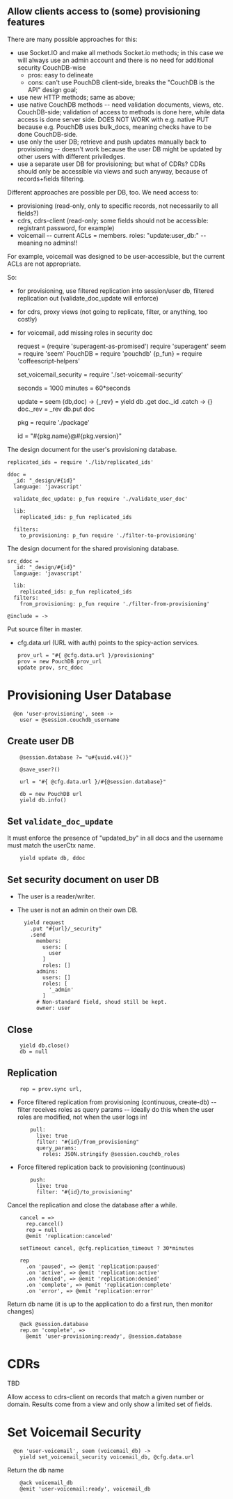 Allow clients access to (some) provisioning features
----------------------------------------------------

There are many possible approaches for this:
- use Socket.IO and make all methods Socket.io methods; in this case we will always use an admin account and there is no need for additional security CouchDB-wise
  - pros: easy to delineate
  - cons: can't use PouchDB client-side, breaks the "CouchDB is the API" design goal;
- use new HTTP methods; same as above;
- use native CouchDB methods -- need validation documents, views, etc. CouchDB-side; validation of access to methods is done here, while data access is done server side. DOES NOT WORK with e.g. native PUT because e.g. PouchDB uses bulk_docs, meaning checks have to be done CouchDB-side.
- use only the user DB; retrieve and push updates manually back to provisioning -- doesn't work because the user DB might be updated by other users with different priviledges.
- use a separate user DB for provisioning; but what of CDRs? CDRs should only be accessible via views and such anyway, because of records+fields filtering.

Different approaches are possible per DB, too. We need access to:
- provisioning (read-only, only to specific records, not necessarily to all fields?)
- cdrs, cdrs-client (read-only; some fields should not be accessible: registrant password, for example)
- voicemail -- current ACLs = members. roles: "update:user_db:" -- meaning no admins!!

For example, voicemail was designed to be user-accessible, but the current ACLs are not appropriate.

So:
- for provisioning, use filtered replication into session/user db, filtered replication out (validate_doc_update will enforce)
- for cdrs, proxy views (not going to replicate, filter, or anything, too costly)
- for voicemail, add missing roles in security doc

    request = (require 'superagent-as-promised') require 'superagent'
    seem = require 'seem'
    PouchDB = require 'pouchdb'
    {p_fun} = require 'coffeescript-helpers'

    set_voicemail_security = require './set-voicemail-security'

    seconds = 1000
    minutes = 60*seconds

    update = seem (db,doc) ->
      {_rev} = yield db
        .get doc._id
        .catch -> {}
      doc._rev = _rev
      db.put doc

    pkg = require './package'

    id = "#{pkg.name}@#{pkg.version}"

The design document for the user's provisioning database.

    replicated_ids = require './lib/replicated_ids'

    ddoc =
      _id: "_design/#{id}"
      language: 'javascript'

      validate_doc_update: p_fun require './validate_user_doc'

      lib:
        replicated_ids: p_fun replicated_ids

      filters:
        to_provisioning: p_fun require './filter-to-provisioning'

The design document for the shared provisioning database.

    src_ddoc =
      _id: "_design/#{id}"
      language: 'javascript'

      lib:
        replicated_ids: p_fun replicated_ids
      filters:
        from_provisioning: p_fun require './filter-from-provisioning'

    @include = ->

Put source filter in master.

* cfg.data.url (URL with auth) points to the spicy-action services.

      prov_url = "#{ @cfg.data.url }/provisioning"
      prov = new PouchDB prov_url
      update prov, src_ddoc

Provisioning User Database
==========================

      @on 'user-provisioning', seem ->
        user = @session.couchdb_username

Create user DB
--------------

        @session.database ?= "u#{uuid.v4()}"

        @save_user?()

        url = "#{ @cfg.data.url }/#{@session.database}"

        db = new PouchDB url
        yield db.info()

Set `validate_doc_update`
-------------------------

It must enforce the presence of "updated_by" in all docs and the username must match the userCtx name.

        yield update db, ddoc

Set security document on user DB
--------------------------------

- The user is a reader/writer.
- The user is not an admin on their own DB.

        yield request
          .put "#{url}/_security"
          .send
            members:
              users: [
                user
              ]
              roles: []
            admins:
              users: []
              roles: [
                '_admin'
              ]
            # Non-standard field, shoud still be kept.
            owner: user

Close
-----

        yield db.close()
        db = null

Replication
-----------

        rep = prov.sync url,

- Force filtered replication from provisioning (continuous, create-db) -- filter receives roles as query params -- ideally do this when the user roles are modified, not when the user logs in!

          pull:
            live: true
            filter: "#{id}/from_provisioning"
            query_params:
              roles: JSON.stringify @session.couchdb_roles

- Force filtered replication back to provisioning (continuous)

          push:
            live: true
            filter: "#{id}/to_provisioning"

Cancel the replication and close the database after a while.

        cancel = =>
          rep.cancel()
          rep = null
          @emit 'replication:canceled'

        setTimeout cancel, @cfg.replication_timeout ? 30*minutes

        rep
          .on 'paused', => @emit 'replication:paused'
          .on 'active', => @emit 'replication:active'
          .on 'denied', => @emit 'replication:denied'
          .on 'complete', => @emit 'replication:complete'
          .on 'error', => @emit 'replication:error'

Return db name (it is up to the application to do a first run, then monitor changes)

        @ack @session.database
        rep.on 'complete', =>
          @emit 'user-provisioning:ready', @session.database

CDRs
====

TBD

Allow access to cdrs-client on records that match a given number or domain.
Results come from a view and only show a limited set of fields.

Set Voicemail Security
======================

      @on 'user-voicemail', seem (voicemail_db) ->
        yield set_voicemail_security voicemail_db, @cfg.data.url

Return the db name

        @ack voicemail_db
        @emit 'user-voicemail:ready', voicemail_db
